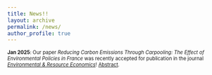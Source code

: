 ```yaml
---
title: News!!
layout: archive
permalink: /news/
author_profile: true
---
```


<span style="font-size: 0.8em;"> **Jan 2025**: Our paper *Reducing Carbon Emissions Through Carpooling: The Effect of Environmental Policies in France* was recently accepted for publication in the journal <a href="https://link.springer.com/journal/10640" title="ERE">*Environmental & Resource Economics*</a>! <a href="https://isacolave.github.io/research/" title="reserach">Abstract</a>. </span>
